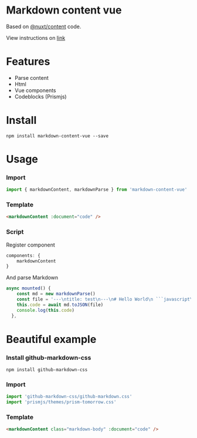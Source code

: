 # Markdown content vue

Based on  [@nuxt/content](https://github.com/nuxt/content) code.

View instructions on [link](https://content.nuxtjs.org/writing#markdown)

# Features
- Parse content
- Html
- Vue components
- Codeblocks (Prismjs)

# Install
```
npm install markdown-content-vue --save
```

# Usage

### Import
```javascript
import { markdownContent, markdownParse } from 'markdown-content-vue'
```

### Template
```html
<markdownContent :document="code" />
```

### Script
Register component
```javascript
components: {
    markdownContent
}
```
And parse Markdown
```javascript
async mounted() {
    const md = new markdownParse()
    const file = '---\ntitle: test\n---\n# Hello World\n ```javascript\n console.log("Hello") \n```\n<HelloWorld></HelloWorld> \n'
    this.code = await md.toJSON(file)
    console.log(this.code)
  },
  ```


# Beautiful example

### Install github-markdown-css
```
npm install github-markdown-css
```

### Import
```javascript
import 'github-markdown-css/github-markdown.css'
import 'prismjs/themes/prism-tomorrow.css'
```

### Template
```html
<markdownContent class="markdown-body" :document="code" />
```





